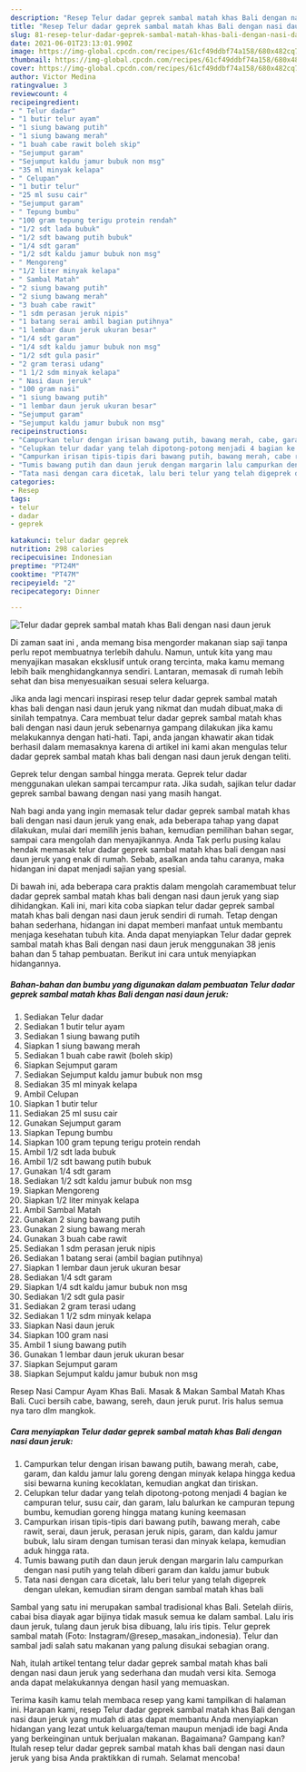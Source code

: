 ```yaml
---
description: "Resep Telur dadar geprek sambal matah khas Bali dengan nasi daun jeruk Sederhana Untuk Jualan"
title: "Resep Telur dadar geprek sambal matah khas Bali dengan nasi daun jeruk Sederhana Untuk Jualan"
slug: 81-resep-telur-dadar-geprek-sambal-matah-khas-bali-dengan-nasi-daun-jeruk-sederhana-untuk-jualan
date: 2021-06-01T23:13:01.990Z
image: https://img-global.cpcdn.com/recipes/61cf49ddbf74a158/680x482cq70/telur-dadar-geprek-sambal-matah-khas-bali-dengan-nasi-daun-jeruk-foto-resep-utama.jpg
thumbnail: https://img-global.cpcdn.com/recipes/61cf49ddbf74a158/680x482cq70/telur-dadar-geprek-sambal-matah-khas-bali-dengan-nasi-daun-jeruk-foto-resep-utama.jpg
cover: https://img-global.cpcdn.com/recipes/61cf49ddbf74a158/680x482cq70/telur-dadar-geprek-sambal-matah-khas-bali-dengan-nasi-daun-jeruk-foto-resep-utama.jpg
author: Victor Medina
ratingvalue: 3
reviewcount: 4
recipeingredient:
- " Telur dadar"
- "1 butir telur ayam"
- "1 siung bawang putih"
- "1 siung bawang merah"
- "1 buah cabe rawit boleh skip"
- "Sejumput garam"
- "Sejumput kaldu jamur bubuk non msg"
- "35 ml minyak kelapa"
- " Celupan"
- "1 butir telur"
- "25 ml susu cair"
- "Sejumput garam"
- " Tepung bumbu"
- "100 gram tepung terigu protein rendah"
- "1/2 sdt lada bubuk"
- "1/2 sdt bawang putih bubuk"
- "1/4 sdt garam"
- "1/2 sdt kaldu jamur bubuk non msg"
- " Mengoreng"
- "1/2 liter minyak kelapa"
- " Sambal Matah"
- "2 siung bawang putih"
- "2 siung bawang merah"
- "3 buah cabe rawit"
- "1 sdm perasan jeruk nipis"
- "1 batang serai ambil bagian putihnya"
- "1 lembar daun jeruk ukuran besar"
- "1/4 sdt garam"
- "1/4 sdt kaldu jamur bubuk non msg"
- "1/2 sdt gula pasir"
- "2 gram terasi udang"
- "1 1/2 sdm minyak kelapa"
- " Nasi daun jeruk"
- "100 gram nasi"
- "1 siung bawang putih"
- "1 lembar daun jeruk ukuran besar"
- "Sejumput garam"
- "Sejumput kaldu jamur bubuk non msg"
recipeinstructions:
- "Campurkan telur dengan irisan bawang putih, bawang merah, cabe, garam, dan kaldu jamur lalu goreng dengan minyak kelapa hingga kedua sisi bewarna kuning kecoklatan, kemudian angkat dan tiriskan."
- "Celupkan telur dadar yang telah dipotong-potong menjadi 4 bagian ke campuran telur, susu cair, dan garam, lalu balurkan ke campuran tepung bumbu, kemudian goreng hingga matang kuning keemasan"
- "Campurkan irisan tipis-tipis dari bawang putih, bawang merah, cabe rawit, serai, daun jeruk, perasan jeruk nipis, garam, dan kaldu jamur bubuk, lalu siram dengan tumisan terasi dan minyak kelapa, kemudian aduk hingga rata."
- "Tumis bawang putih dan daun jeruk dengan margarin lalu campurkan dengan nasi putih yang telah diberi garam dan kaldu jamur bubuk"
- "Tata nasi dengan cara dicetak, lalu beri telur yang telah digeprek dengan ulekan, kemudian siram dengan sambal matah khas bali"
categories:
- Resep
tags:
- telur
- dadar
- geprek

katakunci: telur dadar geprek 
nutrition: 298 calories
recipecuisine: Indonesian
preptime: "PT24M"
cooktime: "PT47M"
recipeyield: "2"
recipecategory: Dinner

---
```



![Telur dadar geprek sambal matah khas Bali dengan nasi daun jeruk](https://img-global.cpcdn.com/recipes/61cf49ddbf74a158/680x482cq70/telur-dadar-geprek-sambal-matah-khas-bali-dengan-nasi-daun-jeruk-foto-resep-utama.jpg)

Di zaman  saat ini , anda memang bisa mengorder makanan siap saji tanpa perlu repot membuatnya terlebih dahulu. Namun, untuk kita yang mau menyajikan masakan eksklusif untuk orang tercinta, maka kamu memang lebih baik menghidangkannya sendiri. Lantaran, memasak di rumah lebih sehat dan bisa menyesuaikan sesuai selera keluarga.

Jika anda lagi mencari inspirasi resep telur dadar geprek sambal matah khas bali dengan nasi daun jeruk yang nikmat dan mudah dibuat,maka di sinilah tempatnya. Cara membuat telur dadar geprek sambal matah khas bali dengan nasi daun jeruk  sebenarnya gampang dilakukan jika kamu melakukannya dengan hati-hati. Tapi, anda jangan khawatir akan tidak berhasil dalam memasaknya 
karena di artikel ini kami akan mengulas telur dadar geprek sambal matah khas bali dengan nasi daun jeruk dengan teliti.  

Geprek telur dengan sambal hingga merata. Geprek telur dadar menggunakan ulekan sampai tercampur rata. Jika sudah, sajikan telur dadar geprek sambal bawang dengan nasi yang masih hangat.

Nah bagi anda yang ingin memasak telur dadar geprek sambal matah khas bali dengan nasi daun jeruk yang enak, ada beberapa tahap yang dapat dilakukan, mulai dari memilih jenis bahan, kemudian pemilihan bahan segar, sampai cara mengolah dan menyajikannya. Anda Tak perlu pusing kalau hendak memasak telur dadar geprek sambal matah khas bali dengan nasi daun jeruk yang enak di rumah. Sebab, asalkan anda  tahu caranya, maka hidangan ini dapat menjadi sajian yang spesial.

Di bawah ini, ada beberapa cara praktis  dalam mengolah caramembuat telur dadar geprek sambal matah khas bali dengan nasi daun jeruk yang siap dihidangkan. Kali ini, mari kita coba siapkan telur dadar geprek sambal matah khas bali dengan nasi daun jeruk sendiri di rumah. Tetap dengan bahan sederhana, hidangan ini dapat memberi manfaat untuk membantu menjaga kesehatan tubuh kita. Anda dapat menyiapkan Telur dadar geprek sambal matah khas Bali dengan nasi daun jeruk menggunakan 38 jenis bahan dan 5 tahap pembuatan. Berikut ini cara untuk menyiapkan hidangannya.

<!--inarticleads1-->

##### Bahan-bahan dan bumbu yang digunakan dalam pembuatan Telur dadar geprek sambal matah khas Bali dengan nasi daun jeruk:

1. Sediakan  Telur dadar
1. Sediakan 1 butir telur ayam
1. Sediakan 1 siung bawang putih
1. Siapkan 1 siung bawang merah
1. Sediakan 1 buah cabe rawit (boleh skip)
1. Siapkan Sejumput garam
1. Sediakan Sejumput kaldu jamur bubuk non msg
1. Sediakan 35 ml minyak kelapa
1. Ambil  Celupan
1. Siapkan 1 butir telur
1. Sediakan 25 ml susu cair
1. Gunakan Sejumput garam
1. Siapkan  Tepung bumbu
1. Siapkan 100 gram tepung terigu protein rendah
1. Ambil 1/2 sdt lada bubuk
1. Ambil 1/2 sdt bawang putih bubuk
1. Gunakan 1/4 sdt garam
1. Sediakan 1/2 sdt kaldu jamur bubuk non msg
1. Siapkan  Mengoreng
1. Siapkan 1/2 liter minyak kelapa
1. Ambil  Sambal Matah
1. Gunakan 2 siung bawang putih
1. Gunakan 2 siung bawang merah
1. Gunakan 3 buah cabe rawit
1. Sediakan 1 sdm perasan jeruk nipis
1. Sediakan 1 batang serai (ambil bagian putihnya)
1. Siapkan 1 lembar daun jeruk ukuran besar
1. Sediakan 1/4 sdt garam
1. Siapkan 1/4 sdt kaldu jamur bubuk non msg
1. Sediakan 1/2 sdt gula pasir
1. Sediakan 2 gram terasi udang
1. Sediakan 1 1/2 sdm minyak kelapa
1. Siapkan  Nasi daun jeruk
1. Siapkan 100 gram nasi
1. Ambil 1 siung bawang putih
1. Gunakan 1 lembar daun jeruk ukuran besar
1. Siapkan Sejumput garam
1. Siapkan Sejumput kaldu jamur bubuk non msg


Resep Nasi Campur Ayam Khas Bali. Masak &amp; Makan Sambal Matah Khas Bali. Cuci bersih cabe, bawang, sereh, daun jeruk purut. Iris halus semua nya taro dlm mangkok. 

<!--inarticleads2-->

##### Cara menyiapkan Telur dadar geprek sambal matah khas Bali dengan nasi daun jeruk:

1. Campurkan telur dengan irisan bawang putih, bawang merah, cabe, garam, dan kaldu jamur lalu goreng dengan minyak kelapa hingga kedua sisi bewarna kuning kecoklatan, kemudian angkat dan tiriskan.
1. Celupkan telur dadar yang telah dipotong-potong menjadi 4 bagian ke campuran telur, susu cair, dan garam, lalu balurkan ke campuran tepung bumbu, kemudian goreng hingga matang kuning keemasan
1. Campurkan irisan tipis-tipis dari bawang putih, bawang merah, cabe rawit, serai, daun jeruk, perasan jeruk nipis, garam, dan kaldu jamur bubuk, lalu siram dengan tumisan terasi dan minyak kelapa, kemudian aduk hingga rata.
1. Tumis bawang putih dan daun jeruk dengan margarin lalu campurkan dengan nasi putih yang telah diberi garam dan kaldu jamur bubuk
1. Tata nasi dengan cara dicetak, lalu beri telur yang telah digeprek dengan ulekan, kemudian siram dengan sambal matah khas bali


Sambal yang satu ini merupakan sambal tradisional khas Bali. Setelah diiris, cabai bisa diayak agar bijinya tidak masuk semua ke dalam sambal. Lalu iris daun jeruk, tulang daun jeruk bisa dibuang, lalu iris tipis. Telur geprek sambal matah (Foto: Instagram/@resep_masakan_indonesia). Telur dan sambal jadi salah satu makanan yang palung disukai sebagian orang. 

Nah, itulah artikel tentang  telur dadar geprek sambal matah khas bali dengan nasi daun jeruk  yang sederhana dan mudah versi kita. Semoga anda dapat melakukannya dengan hasil yang memuaskan. 

Terima kasih kamu telah membaca resep yang kami tampilkan di halaman ini. Harapan kami, resep  Telur dadar geprek sambal matah khas Bali dengan nasi daun jeruk yang mudah di atas dapat membantu Anda menyiapkan hidangan yang lezat untuk keluarga/teman maupun menjadi ide bagi Anda yang berkeinginan untuk berjualan makanan. Bagaimana? Gampang kan? Itulah resep telur dadar geprek sambal matah khas bali dengan nasi daun jeruk yang bisa Anda praktikkan di rumah. Selamat mencoba!

